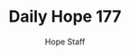 ---
image: /assets/img/daily-hope-default-artwork.png
title: Daily Hope 177
number: 177
categories:
  - Daily Hope
author: Hope Staff
notes: Daily Hope 177
embed: >-
  EMBED_GOES_HERE
---